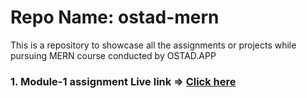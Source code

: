 # Repo Name: ostad-mern
This is a repository to showcase all the assignments or projects while pursuing MERN course conducted by OSTAD.APP

### 1. Module-1 assignment Live link => <a href="https://ramrachai.github.io/ostad-mern/module1/index.html"> Click here </a>
